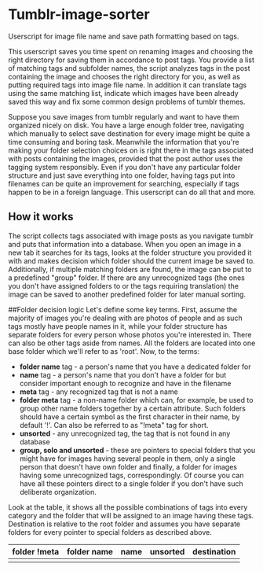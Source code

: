 # Tumblr-image-sorter
Userscript for image file name and save path formatting based on tags.

This userscript saves you time spent on renaming images and choosing the right directory for saving them in accordance to post tags. You provide a list of matching tags and subfolder names, the script analyzes tags in the post containing the image and chooses the right directory for you, as well as putting required tags into image file name. In addition it can translate tags using the same matching list, indicate which images have been already saved this way and fix some common design problems of tumblr themes.

Suppose you save images from tumblr regularly and want to have them organized nicely on disk. You have a large enough folder tree, navigating which manually to select save destination for every image might be quite a time consuming and boring task. Meanwhile the information that you're making your folder selection choices on is right there in the tags associated with posts containing the images, provided that the post author uses the tagging system responsibly. Even if you don't have any particular folder structure and just save everything into one folder, having tags put into filenames can be quite an improvement for searching, especially if tags happen to be in a foreign language. This userscript can do all that and more.

## How it works
The script collects tags associated with image posts as you navigate tumblr and puts that information into a database. When you open an image in a new tab it searches for its tags, looks at the folder structure you provided it with and makes decision which folder should the current image be saved to. Additionally, if multiple matching folders are found, the image can be put to a predefined "group" folder.  If there are any unrecognized tags (the ones you don't have assigned folders to or the tags requiring translation) the image can be saved to another predefined folder for later manual sorting.

##Folder decision logic
Let's define some key terms. First, assume the majority of images you're dealing with are photos of people and as such tags mostly have people names in it, while your folder structure has separate folders for every person whose photos you're interested in. There can also be other tags aside from names. All the folders are located into one base folder which we'll refer to as 'root'.
Now, to the terms:
* **folder name** tag - a person's name that you have a dedicated folder for
* **name** tag - a person's name that you don't have a folder for but consider important enough to recognize and have in the filename
* **meta** tag - any recognized tag that is not a name
* **folder meta** tag - a non-name folder which can, for example, be used to group other name folders together by a certain attribute. Such folders should have a certain symbol as the first character in their name, by default '!'. Can also be referred to as "!meta" tag for short.
* **unsorted** - any unrecognized tag, the tag that is not found in any database
* **group, solo and unsorted** - these are pointers to special folders that you might have for images having several people in them, only a single person that doesn't have own folder and finally, a folder for images having some unrecognized tags, correspondingly. Of course you can have all these pointers direct to a single folder if you don't have such deliberate organization.

Look at the table, it shows all the possible combinations of tags into every category and the folder that will be assigned to an image having these tags. Destination is relative to the root folder and assumes you have separate folders for every pointer to special folders as described above.

| folder !meta  | folder name  | name  | unsorted  |  destination |
|---|---|---|---|---|
|   |   |   |   |   |
